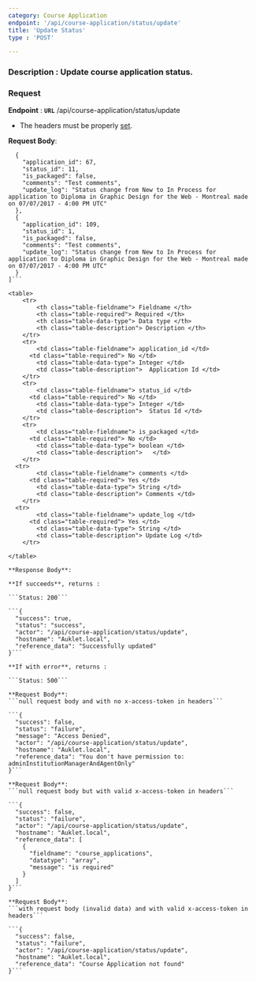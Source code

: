 ```yaml
---
category: Course Application
endpoint: '/api/course-application/status/update'
title: 'Update Status'
type : 'POST'

---
```

### Description : Update course application status.
### Request

**Endpoint** : **`URL`** /api/course-application/status/update

* The headers must be properly [set](#/Info-setting-headers-token).

**Request Body**: 

```[
  {
    "application_id": 67,
    "status_id": 11,
    "is_packaged": false,
    "comments": "Test comments",
    "update_log": "Status change from New to In Process for application to Diploma in Graphic Design for the Web - Montreal made on 07/07/2017 - 4:00 PM UTC"
  },
  {
    "application_id": 109,
    "status_id": 1,
    "is_packaged": false,
    "comments": "Test comments",
    "update_log": "Status change from New to In Process for application to Diploma in Graphic Design for the Web - Montreal made on 07/07/2017 - 4:00 PM UTC"
  }
]```

<table>
	<tr>
		<th class="table-fieldname"> Fieldname </th>
		<th class="table-required"> Required </th>    
		<th class="table-data-type"> Data type </th>
		<th class="table-description"> Description </th>
	</tr>
	<tr>
		<td class="table-fieldname"> application_id </td>
      <td class="table-required"> No </td>
		<td class="table-data-type"> Integer </td>
		<td class="table-description">  Application Id </td>
	</tr> 
	<tr>
		<td class="table-fieldname"> status_id </td>
      <td class="table-required"> No </td>
		<td class="table-data-type"> Integer </td>
		<td class="table-description">  Status Id </td>
	</tr> 
	<tr>
		<td class="table-fieldname"> is_packaged </td>
      <td class="table-required"> No </td>
		<td class="table-data-type"> boolean </td>
		<td class="table-description">   </td>
	</tr> 
  <tr>
		<td class="table-fieldname"> comments </td>
      <td class="table-required"> Yes </td>
		<td class="table-data-type"> String </td>
		<td class="table-description"> Comments </td>
	</tr> 
  <tr>
		<td class="table-fieldname"> update_log </td>
      <td class="table-required"> Yes </td>
		<td class="table-data-type"> String </td>
		<td class="table-description"> Update Log </td>
	</tr> 

</table>

**Response Body**: 

**If succeeds**, returns : 

```Status: 200```

```{
  "success": true,
  "status": "success",
  "actor": "/api/course-application/status/update",
  "hostname": "Auklet.local",
  "reference_data": "Successfully updated"
}```

**If with error**, returns : 

```Status: 500```

**Request Body**: 
```null request body and with no x-access-token in headers```

```{
  "success": false,
  "status": "failure",
  "message": "Access Denied",
  "actor": "/api/course-application/status/update",
  "hostname": "Auklet.local",
  "reference_data": "You don't have permission to: adminInstitutionManagerAndAgentOnly"
}```

**Request Body**: 
```null request body but with valid x-access-token in headers```

```{
  "success": false,
  "status": "failure",
  "actor": "/api/course-application/status/update",
  "hostname": "Auklet.local",
  "reference_data": [
    {
      "fieldname": "course_applications",
      "datatype": "array",
      "message": "is required"
    }
  ]
}```

**Request Body**: 
```with request body (invalid data) and with valid x-access-token in headers```

```{
  "success": false,
  "status": "failure",
  "actor": "/api/course-application/status/update",
  "hostname": "Auklet.local",
  "reference_data": "Course Application not found"
}```